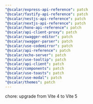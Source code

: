 ```yaml
---
"@scalar/express-api-reference": patch
"@scalar/fastify-api-reference": patch
"@scalar/nestjs-api-reference": patch
"@scalar/nextjs-api-reference": patch
"@scalar/hono-api-reference": patch
"@scalar/api-client-proxy": patch
"@scalar/swagger-editor": patch
"@scalar/swagger-parser": patch
"@scalar/use-codemirror": patch
"@scalar/api-reference": patch
"@scalar/echo-server": patch
"@scalar/use-tooltip": patch
"@scalar/api-client": patch
"@scalar/components": patch
"@scalar/use-toasts": patch
"@scalar/use-modal": patch
"@scalar/themes": patch
---
```


chore: upgrade from Vite 4 to Vite 5
